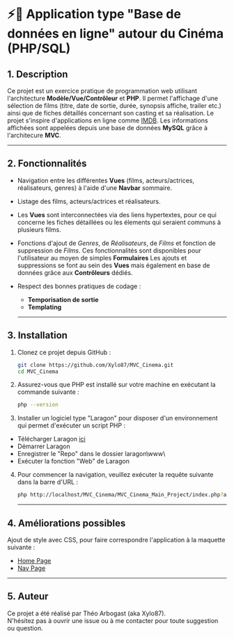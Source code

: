 # ⚡🎥 Application type "Base de données en ligne" autour du Cinéma (PHP/SQL)

## 1. Description 
Ce projet est un exercice pratique de programmation web utilisant l'architecture **Modèle/Vue/Contrôleur** et **PHP**.
Il permet l'affichage d'une sélection de films (titre, date de sortie, durée, synopsis affiche, trailer etc.) ainsi que de fiches détaillés concernant son casting et sa réalisation. 
Le projet s'inspire d'applications en ligne comme [IMDB](https://www.imdb.com/fr/).
Les informations affichées sont appelées depuis une base de données **MySQL** grâce à l'architecure **MVC**.

---

## 2. Fonctionnalités
- Navigation entre les différentes **Vues** (films, acteurs/actrices, réalisateurs, genres) à l'aide d'une **Navbar** sommaire.
- Listage des films, acteurs/actrices et réalisateurs.
- Les **Vues** sont interconnectées via des liens hypertextes, pour ce qui concerne les fiches détaillées ou les élements qui seraient communs à plusieurs films.
- Fonctions d'ajout de *Genres*, de *Réalisateurs*, de *Films* et fonction de suppression de *Films*. 
Ces fonctionnalités sont disponibles pour l'utilisateur au moyen de simples **Formulaires**
Les ajouts et suppressions se font au sein des **Vues** mais également en base de données grâce aux **Contrôleurs** dédiés.
- Respect des bonnes pratiques de codage :
  - **Temporisation de sortie**
  - **Templating**

  ---

## 3. Installation 

1. Clonez ce projet depuis GitHub :
   ```bash
   git clone https://github.com/Xylo87/MVC_Cinema.git
   cd MVC_Cinema
   ```
2. Assurez-vous que PHP est installé sur votre machine en exécutant la commande suivante :
   ```bash
   php --version
   ```

3. Installer un logiciel type "Laragon" pour disposer d'un environnement qui permet d'exécuter un script PHP :

- Télécharger Laragon [ici](https://laragon.org/download/)
- Démarrer Laragon
- Enregistrer le "Repo" dans le dossier laragon\www\
- Exécuter la fonction "Web" de Laragon

4. Pour commencer la navigation, veuillez exécuter la requête suivante dans la barre d'URL :
   ```bash
   php http://localhost/MVC_Cinema/MVC_Cinema_Main_Project/index.php?action=listFilms
   ```

   ---

## 4. Améliorations possibles

Ajout de style avec CSS, pour faire correspondre l'application à la maquette suivante :
- [Home Page](https://www.figma.com/design/zM6koRKTMNnZ7x2gem2mpd/CCPM-(Cinema)---Home-Page?node-id=0-1&t=YVKZmvCw1O8UdSRQ-1)
- [Nav Page](https://www.figma.com/design/F8cC3t7FIN4dPH1bkqPS3a/CCPM-(Cinema)---Film-Page?t=YVKZmvCw1O8UdSRQ-1)

---

## 5. Auteur
Ce projet a été réalisé par Théo Arbogast (aka Xylo87).  
N'hésitez pas à ouvrir une issue ou à me contacter pour toute suggestion ou question.
